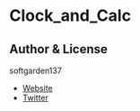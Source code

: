 Clock_and_Calc
==============


## Author & License

softgarden137

- [Website](http://blog.goo.ne.jp/softgarden137)
- [Twitter](http://twitter.com/FutureWidgetLab)
